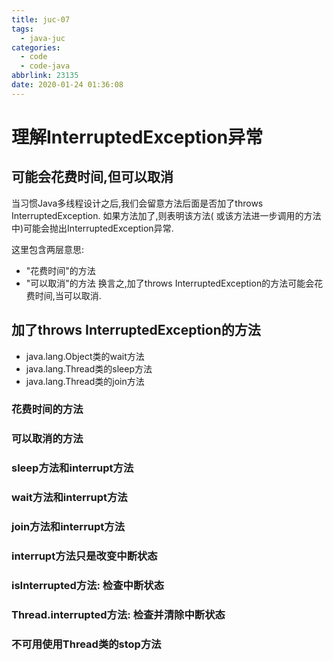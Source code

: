 ```yaml
---
title: juc-07
tags:
  - java-juc
categories:
  - code
  - code-java
abbrlink: 23135
date: 2020-01-24 01:36:08
---
```

# 理解InterruptedException异常

## 可能会花费时间,但可以取消

当习惯Java多线程设计之后,我们会留意方法后面是否加了throws InterruptedException. 如果方法加了,则表明该方法(
或该方法进一步调用的方法中)可能会抛出InterruptedException异常.

这里包含两层意思:

- "花费时间"的方法
- "可以取消"的方法 换言之,加了throws InterruptedException的方法可能会花费时间,当可以取消.

## 加了throws InterruptedException的方法

- java.lang.Object类的wait方法
- java.lang.Thread类的sleep方法
- java.lang.Thread类的join方法

### 花费时间的方法

### 可以取消的方法

### sleep方法和interrupt方法

### wait方法和interrupt方法

### join方法和interrupt方法

### interrupt方法只是改变中断状态

### isInterrupted方法: 检查中断状态

### Thread.interrupted方法: 检查并清除中断状态

### 不可用使用Thread类的stop方法
